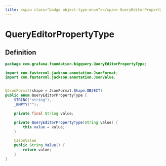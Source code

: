 ```yaml
---
title: <span class="badge object-type-enum"></span> QueryEditorPropertyType
---
```

# <span class="badge object-type-enum"></span> QueryEditorPropertyType

## Definition

```java
package com.grafana.foundation.bigquery.QueryEditorPropertyType;

import com.fasterxml.jackson.annotation.JsonFormat;
import com.fasterxml.jackson.annotation.JsonValue;


@JsonFormat(shape = JsonFormat.Shape.OBJECT)
public enum QueryEditorPropertyType {
    STRING("string"),
    _EMPTY("");

    private final String value;

    private QueryEditorPropertyType(String value) {
        this.value = value;
    }

    @JsonValue
    public String Value() {
        return value;
    }
}

```
